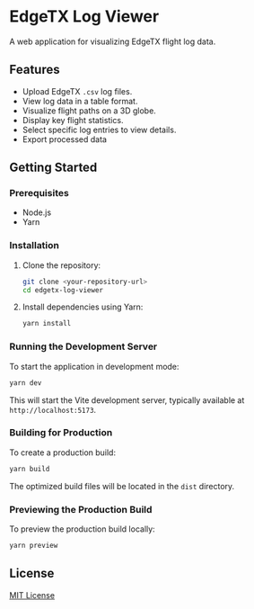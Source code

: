 # EdgeTX Log Viewer

A web application for visualizing EdgeTX flight log data.

## Features

*   Upload EdgeTX `.csv` log files.
*   View log data in a table format.
*   Visualize flight paths on a 3D globe.
*   Display key flight statistics.
*   Select specific log entries to view details.
*   Export processed data

## Getting Started

### Prerequisites

*   Node.js
*   Yarn

### Installation

1.  Clone the repository:
    ```bash
    git clone <your-repository-url>
    cd edgetx-log-viewer
    ```
2.  Install dependencies using Yarn:
    ```bash
    yarn install
    ```

### Running the Development Server

To start the application in development mode:

```bash
yarn dev
```

This will start the Vite development server, typically available at `http://localhost:5173`.

### Building for Production

To create a production build:

```bash
yarn build
```

The optimized build files will be located in the `dist` directory.

### Previewing the Production Build

To preview the production build locally:

```bash
yarn preview
```

## License

[MIT License](./LICENSE)